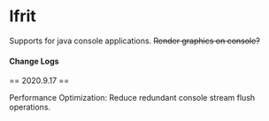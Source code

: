 # Ifrit
Supports for java console applications. <s>Render graphics on console?</s>





#### Change Logs

== 2020.9.17 ==

Performance Optimization: Reduce redundant console stream flush operations.

